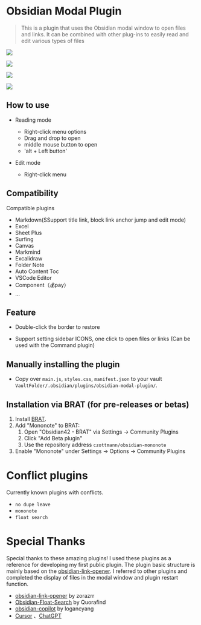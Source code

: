 # Obsidian Modal Plugin



> This is a plugin that uses the Obsidian modal window to open files and links. It can be combined with other plug-ins to easily read and edit various types of files



![](https://muuxi-oss.oss-cn-hangzhou.aliyuncs.com/img/%E3%80%90Obsidian%E3%80%91modal-plugin-240830.png)



![](https://muuxi-oss.oss-cn-hangzhou.aliyuncs.com/img/1725286701987.png)



![](https://muuxi-oss.oss-cn-hangzhou.aliyuncs.com/img/1725286740563.png)



![](https://muuxi-oss.oss-cn-hangzhou.aliyuncs.com/img/1725286899323.png)



## How to use

- Reading mode 
  - Right-click menu options 
  - Drag and drop to open 
  - middle mouse button to open 
  - 'alt + Left button' 

- Edit mode 
  - Right-click menu




## Compatibility

Compatible plugins
- Markdown(SSupport title link, block link anchor jump and edit mode)
- Excel
- Sheet Plus
- Surfing
- Canvas
- Markmind
- Excalidraw
- Folder Note
- Auto Content Toc
- VSCode Editor
- Component（💰pay）
- ...

## Feature

- Double-click the border to restore

- Support setting sidebar ICONS, one click to open files or links (Can be used with the Command plugin)

## Manually installing the plugin

- Copy over `main.js`, `styles.css`, `manifest.json` to your vault `VaultFolder/.obsidian/plugins/obsidian-modal-plugin/`.

## Installation via BRAT (for pre-releases or betas)

1. Install [BRAT](https://github.com/TfTHacker/obsidian42-brat).
2. Add "Mononote" to BRAT:
   1. Open "Obsidian42 - BRAT" via Settings → Community Plugins
   2. Click "Add Beta plugin"
   3. Use the repository address `czottmann/obsidian-mononote`
3. Enable "Mononote" under Settings → Options → Community Plugins

# Conflict plugins

Currently known plugins with conflicts.

- `no dupe leave`
- `mononote`
- `float search`



# Special Thanks

Special thanks to these amazing plugins! I used these plugins as a reference for developing my first public plugin. The plugin basic structure is mainly based on the [obsidian-link-opener](https://github.com/zorazrr/obsidian-link-opener). I referred to other plugins and completed the display of files in the modal window and plugin restart function.

- [obsidian-link-opener](https://github.com/zorazrr/obsidian-link-opener) by zorazrr
- [Obsidian-Float-Search](https://github.com/Quorafind/Obsidian-Float-Search) by Quorafind
- [obsidian-copilot](https://github.com/logancyang/obsidian-copilot) by logancyang
- [Cursor](https://www.cursor.com/) 、[ChatGPT](https://chatgpt.com/)
